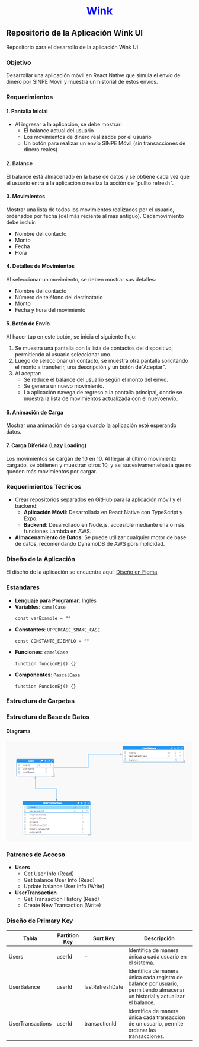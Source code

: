 <h1 align="center" style="color: blue;">Wink</h1>

<h2>Repositorio de la Aplicación Wink UI</h2>
<p>Repositorio para el desarrollo de la aplicación Wink UI.</p>

  <h3>Objetivo</h3>
  <p>Desarrollar una aplicación móvil en React Native que simula el envío de dinero por SINPE Móvil y muestra un historial de estos envíos.<p>
  <h3>Requerimientos</h3>
  <h4>1. Pantalla Inicial</h4>
  <ul>
      <li>Al ingresar a la aplicación, se debe mostrar:
          <ul>
              <li>El balance actual del usuario</li>
              <li>Los movimientos de dinero realizados por el usuario</li>
              <li>Un botón para realizar un envío SINPE Móvil (sin transacciones de dinero reales)</li>
          </ul>
      </li>
  </ul>
  <h4>2. Balance</h4>
  <p>El balance está almacenado en la base de datos y se obtiene cada vez que el usuario entra a la aplicación o realiza la acción de "pullto refresh".</p>
  <h4>3. Movimientos</h4>
  <p>Mostrar una lista de todos los movimientos realizados por el usuario, ordenados por fecha (del más reciente al más antiguo). Cadamovimiento debe incluir:</p>
  <ul>
      <li>Nombre del contacto</li>
      <li>Monto</li>
      <li>Fecha</li>
      <li>Hora</li>
  </ul>
  <h4>4. Detalles de Movimientos</h4>
  <p>Al seleccionar un movimiento, se deben mostrar sus detalles:</p>
  <ul>
      <li>Nombre del contacto</li>
      <li>Número de teléfono del destinatario</li>
      <li>Monto</li>
      <li>Fecha y hora del movimiento</li>
  </ul>
  <h4>5. Botón de Envío</h4>
  <p>Al hacer tap en este botón, se inicia el siguiente flujo:</p>
  <ol>
      <li>Se muestra una pantalla con la lista de contactos del dispositivo, permitiendo al usuario seleccionar uno.</li>
      <li>Luego de seleccionar un contacto, se muestra otra pantalla solicitando el monto a transferir, una descripción y un botón de"Aceptar".</li>
      <li>Al aceptar:
          <ul>
              <li>Se reduce el balance del usuario según el monto del envío.</li>
              <li>Se genera un nuevo movimiento.</li>
              <li>La aplicación navega de regreso a la pantalla principal, donde se muestra la lista de movimientos actualizada con el nuevoenvío.</li>
          </ul>
      </li>
  </ol>
  <h4>6. Animación de Carga</h4>
  <p>Mostrar una animación de carga cuando la aplicación esté esperando datos.</p>
  <h4>7. Carga Diferida (Lazy Loading)</h4>
  <p>Los movimientos se cargan de 10 en 10. Al llegar al último movimiento cargado, se obtienen y muestran otros 10, y así sucesivamentehasta que no queden más movimientos por cargar.</p>
  <h3>Requerimientos Técnicos</h3>
  <ul>
      <li>Crear repositorios separados en GitHub para la aplicación móvil y el backend:
          <ul>
              <li><strong>Aplicación Móvil</strong>: Desarrollada en React Native con TypeScript y Expo.</li>
              <li><strong>Backend</strong>: Desarrollado en Node.js, accesible mediante una o más funciones Lambda en AWS.</li>
          </ul>
      </li>
      <li><strong>Almacenamiento de Datos</strong>: Se puede utilizar cualquier motor de base de datos, recomendando DynamoDB de AWS porsimplicidad.</li>
  </ul>
  <h3>Diseño de la Aplicación</h3>
  <p>El diseño de la aplicación se encuentra aquí: <a href="https://www.figma.com/file/E2FpYVGGakgu0qyBDdWA8A/Wink---Prueba-t%C3%A9cnicanode-id=0%3A1">Diseño en Figma</a></p>
  <h3>Estandares</h3>
  <ul>
      <li><strong>Lenguaje para Programar</strong>: Inglés</li>
      <li><strong>Variables</strong>: <code>camelCase</code>
          <pre><code>const varExample = ""</code></pre>
      </li>
      <li><strong>Constantes</strong>: <code>UPPERCASE_SNAKE_CASE</code>
          <pre><code>const CONSTANTE_EJEMPLO = ""</code></pre>
      </li>
      <li><strong>Funciones</strong>: <code>camelCase</code>
          <pre><code>function funcionEj() {}</code></pre>
      </li>
      <li><strong>Componentes</strong>: <code>PascalCase</code>
          <pre><code>function FuncionEj() {}</code></pre>
      </li>
  </ul>
  <h3>Estructura de Carpetas</h3>
  <!-- Aquí puedes agregar la estructura de carpetas si la tienes definida -->
  <h3>Estructura de Base de Datos</h3>
  <h4>Diagrama</h4>
  <p align="center">
      <img src="./src/assets/entity-relationship.PNG" alt="Diagrama de la Base de Datos">
  </p>
  <h3>Patrones de Acceso</h3>
  <ul>
      <li><strong>Users</strong>
          <ul>
              <li>Get User Info (Read)</li>
              <li>Get balance User Info (Read)</li>
              <li>Update balance User Info (Write)</li>
          </ul>
      </li>
      <li><strong>UserTransaction</strong>
          <ul>
              <li>Get Transaction History (Read)</li>
              <li>Create New Transaction (Write)</li>
          </ul>
      </li>
  </ul>
  <h3>Diseño de Primary Key</h3>
<table>
  <thead>
    <tr>
      <th>Tabla</th>
      <th>Partition Key</th>
      <th>Sort Key</th>
      <th>Descripción</th>
    </tr>
  </thead>
  <tbody>
    <tr>
      <td>Users</td>
      <td>userId</td>
      <td>-</td>
      <td>Identifica de manera única a cada usuario en el sistema.</td>
    </tr>
    <tr>
      <td>UserBalance</td>
      <td>userId</td>
      <td>lastRefreshDate</td>
      <td>Identifica de manera única cada registro de balance por usuario, permitiendo almacenar un historial y actualizar el balance.</td>
    </tr>
    <tr>
      <td>UserTransactions</td>
      <td>userId</td>
      <td>transactionId</td>
      <td>Identifica de manera única cada transacción de un usuario, permite ordenar las transacciones.</td>
    </tr>
  </tbody>
</table>